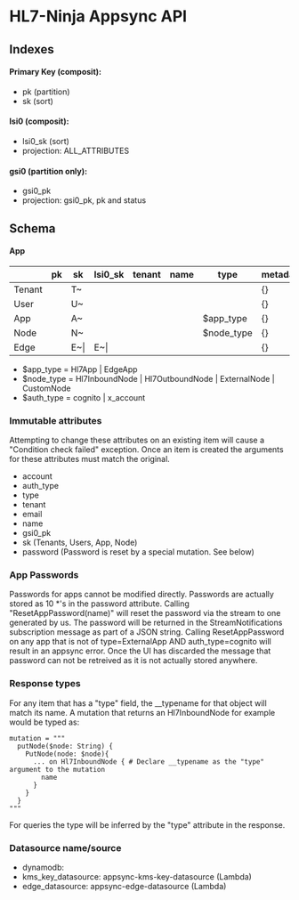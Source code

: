 # HL7-Ninja Appsync API

## Indexes
#### Primary Key (composit):
* pk (partition)
* sk (sort)

#### lsi0 (composit):
* lsi0_sk (sort)
* projection: ALL_ATTRIBUTES

#### gsi0 (partition only):
* gsi0_pk
* projection: gsi0_pk, pk and status

## Schema

#### App

|<item type>| pk      |sk                  |lsi0_sk               |tenant  |name  |type       |metadata|source       |target       |app_id|auth_type   |account              |email    |gsi0_pk |iso          |default_region|billing_info|event_id|
|-----------|---------|--------------------|----------------------|--------|------|-----------|--------|-------------|-------------|------|------------|---------------------|---------|--------|-------------|--------------|------------|--------|
|Tenant     |<name>   |T~                  |                      |        |<name>|           |{}      |             |             |<uuid>|            |                     |         |        |             |<aws region>  |{}          |<uuid>  |
|User       |<tenant> |U~<email>           |                      |<tenant>|<name>|           |{}      |             |             |      |            |                     |<email>  |<email> |             |              |            |        |
|App        |<tenant> |A~<name>            |                      |<tenant>|<name>|$app_type  |{}      |             |             |      |$auth_type  |<aws account number> |         |        |<b64 string> |              |            |        |
|Node       |<tenant> |N~<name>            |                      |<tenant>|<name>|$node_type |{}      |<source node>|<target node>|      |            |                     |         |        |             |              |            |        |
|Edge       |<tenant> |E~<source>\|<target>|E~<target>\|<source>  |<tenant>|<name>|           |{}      |             |             |      |            |                     |         |        |             |              |            |        |

* $app_type = Hl7App | EdgeApp
* $node_type = Hl7InboundNode | Hl7OutboundNode | ExternalNode | CustomNode
* $auth_type = cognito | x_account

### Immutable attributes
Attempting to change these attributes on an existing item will cause a "Condition check failed" exception. Once an item is created the arguments for these attributes must match the original.
* account
* auth_type
* type
* tenant
* email
* name
* gsi0_pk
* sk (Tenants, Users, App, Node)
* password (Password is reset by a special mutation. See below)


### App Passwords
Passwords for apps cannot be modified directly. Passwords are actually stored as 10 *'s in the password attribute.
Calling "ResetAppPassword(name)" will reset the password via the stream to one generated by us. The password will be
returned in the StreamNotifications subscription message as part of a JSON string. Calling ResetAppPassword on any app
that is not of type=ExternalApp AND auth_type=cognito will result in an appsync error. Once the UI has discarded the message
that password can not be retreived as it is not actually stored anywhere.

### Response types
For any item that has a "type" field, the __typename for that object will match its name. A mutation that returns an Hl7InboundNode for example would be typed as:
```
mutation = """
  putNode($node: String) {
    PutNode(node: $node){
      ... on Hl7InboundNode { # Declare __typename as the "type" argument to the mutation
        name
      }
    }
  }
"""
```

For queries the type will be inferred by the "type" attribute in the response.

### Datasource name/source
* dynamodb: <hl7 ninja table>
* kms_key_datasource: appsync-kms-key-datasource (Lambda)
* edge_datasource: appsync-edge-datasource (Lambda)
